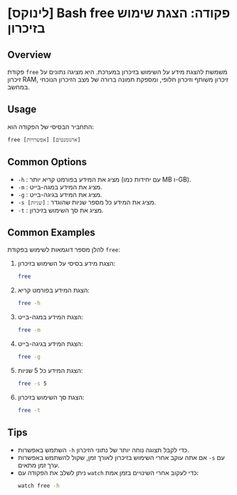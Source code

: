 # [לינוקס] Bash free פקודה: הצגת שימוש בזיכרון

## Overview
פקודת `free` משמשת להצגת מידע על השימוש בזיכרון במערכת. היא מציגה נתונים על זיכרון RAM, זיכרון משותף וזיכרון חלופי, ומספקת תמונה ברורה של מצב הזיכרון הנוכחי במחשב.

## Usage
התחביר הבסיסי של הפקודה הוא:

```
free [אפשרויות] [ארגומנטים]
```

## Common Options
- `-h` : מציג את המידע בפורמט קריא יותר (עם יחידות כמו MB ו-GB).
- `-m` : מציג את המידע במגה-בייט.
- `-g` : מציג את המידע בגיגה-בייט.
- `-s [שניות]` : מציג את המידע כל מספר שניות שהוגדר.
- `-t` : מציג את סך השימוש בזיכרון.

## Common Examples
להלן מספר דוגמאות לשימוש בפקודת `free`:

1. הצגת מידע בסיסי על השימוש בזיכרון:
   ```bash
   free
   ```

2. הצגת המידע בפורמט קריא:
   ```bash
   free -h
   ```

3. הצגת המידע במגה-בייט:
   ```bash
   free -m
   ```

4. הצגת המידע בגיגה-בייט:
   ```bash
   free -g
   ```

5. הצגת המידע כל 5 שניות:
   ```bash
   free -s 5
   ```

6. הצגת סך השימוש בזיכרון:
   ```bash
   free -t
   ```

## Tips
- השתמש באפשרות `-h` כדי לקבל תצוגה נוחה יותר של נתוני הזיכרון.
- אם אתה עוקב אחרי השימוש בזיכרון לאורך זמן, שקול להשתמש באפשרות `-s` עם ערך זמן מתאים.
- ניתן לשלב את הפקודה עם `watch` כדי לעקוב אחרי השינויים בזמן אמת:
  ```bash
  watch free -h
  ```